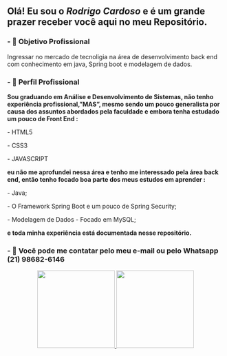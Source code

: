   <h2> Olá! Eu sou o <strong><em>Rodrigo Cardoso</em></strong> e é um grande prazer receber você aqui no meu <strong>Repositório</strong>.</h1>
  
<h3>- 🔭 Objetivo Profissional </h3>

<p>Ingressar no mercado de tecnoligia na área de desenvolvimento back end com conhecimento em java, Spring boot e modelagem de  dados. </p>

<h3>- 🌱 Perfil Profissional </h3>
 <p> <strong></strong></p>
 <p><strong>Sou  graduando em Análise e Desenvolvimento de Sistemas, não tenho experiência profissional,”MAS”, mesmo sendo um pouco generalista por causa dos assuntos abordados pela faculdade e embora tenha estudado um pouco de Front End : </strong> </p>
<p>- HTML5 </p>
<p>- CSS3 </p>
<p>- JAVASCRIPT </p>
<p><strong> eu não me aprofundei nessa área e tenho me interessado pela área back end, então tenho focado boa parte dos meus estudos em aprender :</strong></p>
<p>- Java; </p>
<p>- O Framework Spring Boot e um pouco de Spring Security;</p>
<p>- Modelagem de Dados - Focado em MySQL;</p>

<p><strong> e toda minha experiência está documentada nesse repositório.</strong></p>
<h3>- 👯 <strong>Você pode me contatar pelo meu e-mail ou pelo Whatsapp (21) 98682-6146</strong></h3>
<p> </p>
<div align="center">
  <a href="https://github.com/Rodrigopca42">
  <img height="180em" src="https://github-readme-stats.vercel.app/api?username=Rodrigopca42&show_icons=true&theme=dracula&include_all_commits=true&count_private=true"/>
  <img height="180em" src="https://github-readme-stats.vercel.app/api/top-langs/?username=Rodrigopca42&layout=compact&langs_count=7&theme=dracula"/>
</div>
  </div>

